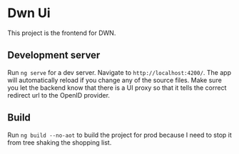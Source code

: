 # Dwn Ui

This project is the frontend for DWN.

## Development server

Run `ng serve` for a dev server. Navigate to `http://localhost:4200/`. The app will automatically reload if you change any of the source files. Make sure you let the backend know that there is a UI proxy so that it tells the correct redirect url to the OpenID provider.

## Build

Run `ng build --no-aot` to build the project for prod because I need to stop it from tree shaking the shopping list.